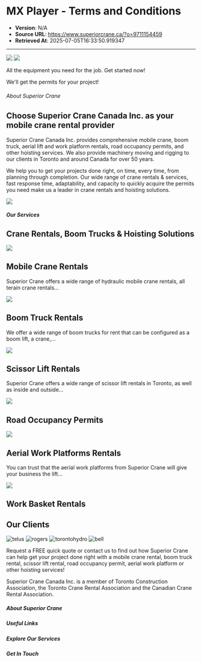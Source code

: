 # MX Player - Terms and Conditions

- **Version**: N/A
- **Source URL**: https://www.superiorcrane.ca/?o=9711154459
- **Retrieved At**: 2025-07-05T16:33:50.919347

---

![](https://www.superiorcrane.ca/wp-content/uploads/2024/05/logo@2x.png)
![](https://www.superiorcrane.ca/wp-content/uploads/2024/05/logo@2x.png)

All the equipment you need for the job. Get started now!

We'll get the permits for your project!

###### About Superior Crane

## Choose Superior Crane Canada Inc. as your mobile crane rental provider

Superior Crane Canada Inc. provides comprehensive mobile crane, boom truck, aerial lift and work platform rentals, road occupancy permits, and other hoisting services. We also provide machinery moving and rigging to our clients in Toronto and around Canada for over 50 years.

We help you to get your projects done right, on time, every time, from planning through completion. Our wide range of crane rentals & services, fast response time, adaptability, and capacity to quickly acquire the permits you need make us a leader in crane rentals and hoisting solutions.

![](https://www.superiorcrane.ca/wp-content/uploads/2024/06/another-mobile-min.jpg)

##### Our Services

## Crane Rentals, Boom Trucks & Hoisting Solutions

![](https://www.superiorcrane.ca/wp-content/uploads/2024/05/mobile-crane.jpg)

## Mobile Crane Rentals

Superior Crane offers a wide range of hydraulic mobile crane rentals, all terain crane rentals…

![](https://www.superiorcrane.ca/wp-content/uploads/2024/05/Untitled-1-min.jpg)

## Boom Truck Rentals

We offer a wide range of boom trucks for rent that can be configured as a boom lift, a crane,…

![](https://www.superiorcrane.ca/wp-content/uploads/2024/05/scissor.jpg)

## Scissor Lift Rentals

Superior Crane offers a wide range of scissor lift rentals in Toronto, as well as inside and outside…

![](https://www.superiorcrane.ca/wp-content/uploads/2024/05/road.jpg)

## Road Occupancy Permits

![](https://www.superiorcrane.ca/wp-content/uploads/2024/05/aerial-1.jpg)

## Aerial Work Platforms Rentals

You can trust that the aerial work platforms from Superior Crane will give your business the lift…

![](https://www.superiorcrane.ca/wp-content/uploads/2024/05/basket2.jpg)

## Work Basket Rentals

## Our Clients

![telus](https://www.superiorcrane.ca/wp-content/uploads/2024/05/telus.png)
![rogers](https://www.superiorcrane.ca/wp-content/uploads/2024/05/rogers.png)
![torontohydro](https://www.superiorcrane.ca/wp-content/uploads/2024/05/torontohydro.png)
![bell](https://www.superiorcrane.ca/wp-content/uploads/2024/05/bell.png)

Request a FREE quick quote or contact us to find out how Superior Crane can help get your project done right with a mobile crane rental, boom truck rental, scissor lift rental, road occupancy permit, aerial work platform or other hoisting services!

Superior Crane Canada Inc. is a member of Toronto Construction Association, the Toronto Crane Rental Association and the Canadian Crane Rental Association.

##### About Superior Crane

##### Useful Links

##### Explore Our Services

##### Get In Touch
